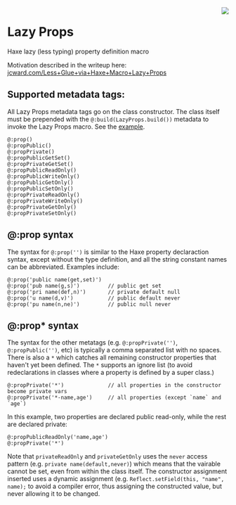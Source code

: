 <img align="right" src="https://cloud.githubusercontent.com/assets/2192439/13888490/5b058872-ed07-11e5-8244-931d338b5c80.png">

# Lazy Props

Haxe lazy (less typing) property definition macro

Motivation described in the writeup here: [jcward.com/Less+Glue+via+Haxe+Macro+Lazy+Props](http://jcward.com/Less+Glue+via+Haxe+Macro+Lazy+Props)

Supported metadata tags:
-------------------------

All Lazy Props metadata tags go on the class constructor. The class itself must be prepended with the `@:build(LazyProps.build())` metadata to invoke the Lazy Props macro. See the [example](https://github.com/jcward/lazy-props/blob/master/test/Main.hx).

```
@:prop()
@:propPublic()
@:propPrivate()
@:propPublicGetSet()
@:propPrivateGetSet()
@:propPublicReadOnly()
@:propPublicWriteOnly()
@:propPublicGetOnly()
@:propPublicSetOnly()
@:propPrivateReadOnly()
@:propPrivateWriteOnly()
@:propPrivateGetOnly()
@:propPrivateSetOnly()
```

@:prop syntax
---------------

The syntax for `@:prop('')` is similar to the Haxe property declaraction syntax, except without the
type definition, and all the string constant names can be abbreviated. Examples include:

```
@:prop('public name(get,set)')
@:prop('pub name(g,s)')         // public get set
@:prop('pri name(def,n)')       // private default null
@:prop('u name(d,v)')           // public default never
@:prop('pu name(n,ne)')         // public null never
```

@:prop* syntax
---------------

The syntax for the other metatags (e.g. `@:propPrivate('')`, `@:propPublic('')`, etc) is typically
a comma separated list with no spaces. There is also a `*` which catches all remaining constructor
properties that haven't yet been defined. The `*` supports an ignore list (to avoid redeclarations
in classes where a property is defined by a super class.)

```
@:propPrivate('*')              // all properties in the constructor become private vars
@:propPrivate('*-name,age')     // all properties (except `name` and `age`)
```

In this example, two properties are declared public read-only, while the rest are declared private:

```
@:propPublicReadOnly('name,age')
@:propPrivate('*')
```

Note that `privateReadOnly` and `privateGetOnly` uses the `never` access pattern (e.g. `private name(default,never)`)
which means that the vairable cannot be set, even from within the class itself. The constructor assignment
inserted uses a dynamic assignment (e.g. `Reflect.setField(this, "name", name);` to avoid a compiler error,
thus assigning the constructed value, but never allowing it to be changed.
